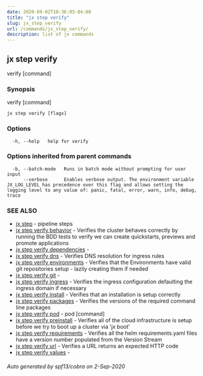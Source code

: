 ```yaml
---
date: 2020-09-02T10:36:03-04:00
title: "jx step verify"
slug: jx_step_verify
url: /commands/jx_step_verify/
description: list of jx commands
---
```

## jx step verify

verify [command]

### Synopsis

verify [command]

```
jx step verify [flags]
```

### Options

```
  -h, --help   help for verify
```

### Options inherited from parent commands

```
  -b, --batch-mode   Runs in batch mode without prompting for user input
      --verbose      Enables verbose output. The environment variable JX_LOG_LEVEL has precedence over this flag and allows setting the logging level to any value of: panic, fatal, error, warn, info, debug, trace
```

### SEE ALSO

* [jx step](/commands/jx_step/)  - pipeline steps
* [jx step verify behavior](/commands/jx_step_verify_behavior/)  - Verifies the cluster behaves correctly by running the BDD tests to verify we can create quickstarts, previews and promote applications
* [jx step verify dependencies](/commands/jx_step_verify_dependencies/)  -
* [jx step verify dns](/commands/jx_step_verify_dns/)  - Verifies DNS resolution for ingress rules
* [jx step verify environments](/commands/jx_step_verify_environments/)  - Verifies that the Environments have valid git repositories setup - lazily creating them if needed
* [jx step verify git](/commands/jx_step_verify_git/)  -
* [jx step verify ingress](/commands/jx_step_verify_ingress/)  - Verifies the ingress configuration defaulting the ingress domain if necessary
* [jx step verify install](/commands/jx_step_verify_install/)  - Verifies that an installation is setup correctly
* [jx step verify packages](/commands/jx_step_verify_packages/)  - Verifies the versions of the required command line packages
* [jx step verify pod](/commands/jx_step_verify_pod/)  - pod [command]
* [jx step verify preinstall](/commands/jx_step_verify_preinstall/)  - Verifies all of the cloud infrastructure is setup before we try to boot up a cluster via 'jx boot'
* [jx step verify requirements](/commands/jx_step_verify_requirements/)  - Verifies all the helm requirements.yaml files have a version number populated from the Version Stream
* [jx step verify url](/commands/jx_step_verify_url/)  - Verifies a URL returns an expected HTTP code
* [jx step verify values](/commands/jx_step_verify_values/)  -

###### Auto generated by spf13/cobra on 2-Sep-2020
